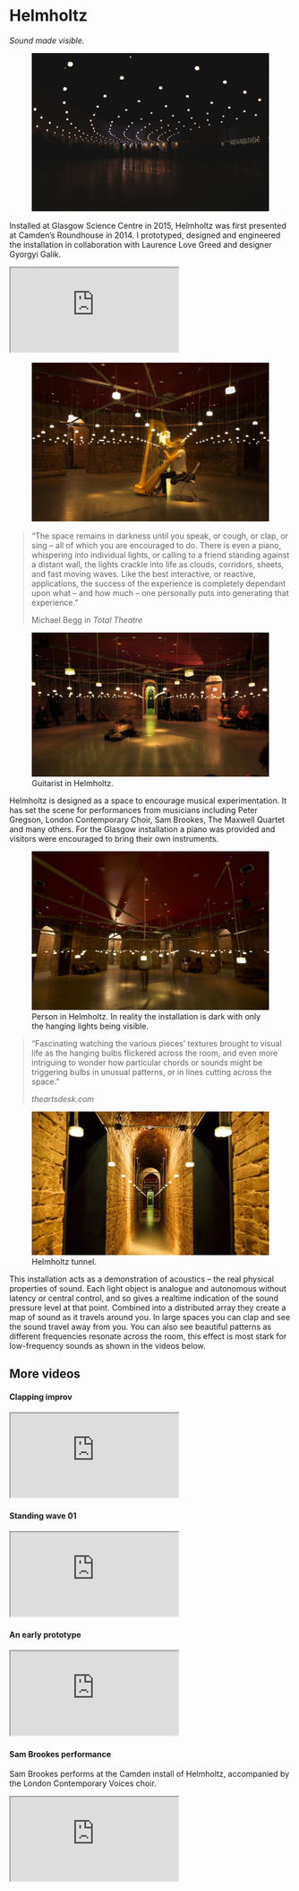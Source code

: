 # Helmholtz
*Sound made visible.*  
  
<figure class="figure">
  <img src="./assets/foPyYKMA.jpeg" class="figure-img img-fluid rounded" alt="Helmholtz at Glasgow Science Centre">
</figure> 

Installed at Glasgow Science Centre in 2015, Helmholtz was first presented at Camden’s Roundhouse in 2014. I prototyped, designed and engineered the installation in collaboration with Laurence Love Greed and designer Gyorgyi Galik.

<div class="embed-responsive embed-responsive-16by9">
  <iframe class="embed-responsive-item" src="https://player.vimeo.com/video/332469581?loop=1&color=ffffff&byline=0&portrait=0" allowfullscreen></iframe>
</div>

<figure class="figure">
  <img src="./assets/helmholtz_harp.jpg" class="figure-img img-fluid rounded" alt="Harpist in Helmholtz, London">
</figure> 

<blockquote class="blockquote">
  <p class="mb-0">“The space remains in darkness until you speak, or cough, or clap, or sing – all of which you are encouraged to do. There is even a piano, whispering into individual lights, or calling to a friend standing against a distant wall, the lights crackle into life as clouds, corridors, sheets, and fast moving waves. Like the best interactive, or reactive, applications, the success of the experience is completely dependant upon what – and how much – one personally puts into generating that experience.”</p>
  <footer class="blockquote-footer">Michael Begg in <cite title="Source Title">Total Theatre</cite></footer>
</blockquote>

<figure class="figure">
  <img src="./assets/5G5A8056.jpg" class="figure-img img-fluid rounded" alt="Guitarist in Helmholtz">
  <figcaption class="figure-caption">Guitarist in Helmholtz.</figcaption>
</figure> 

Helmholtz is designed as a space to encourage musical experimentation. It has set the scene for performances from musicians including Peter Gregson, London Contemporary Choir, Sam Brookes, The Maxwell Quartet and many others. For the Glasgow installation a piano was provided and visitors were encouraged to bring their own instruments. 

<figure class="figure">
  <img src="./assets/20140820-4.jpg" class="figure-img img-fluid rounded" alt="Person in Helmholtz">
  <figcaption class="figure-caption">Person in Helmholtz. In reality the installation is dark with only the hanging lights being visible.</figcaption>
</figure> 

<blockquote class="blockquote">
  <p class="mb-0">“Fascinating watching the various pieces’ textures brought to visual life as the hanging bulbs flickered across the room, and even more intriguing to wonder how particular chords or sounds might be triggering bulbs in unusual patterns, or in lines cutting across the space.”</p>
  <footer class="blockquote-footer"><cite title="Source Title">theartsdesk.com</cite></footer>
</blockquote>


<figure class="figure">
  <img src="./assets/5G5A8002.jpg" class="figure-img img-fluid rounded" alt="Helmholtz tunnel">
  <figcaption class="figure-caption">Helmholtz tunnel.</figcaption>
</figure> 

This installation acts as a demonstration of acoustics – the real physical properties of sound. Each light object is analogue and autonomous without latency or central control, and so gives a realtime indication of the sound pressure level at that point. Combined into a distributed array they create a map of sound as it travels around you. In large spaces you can clap and see the sound travel away from you. You can also see beautiful patterns as different frequencies resonate across the room, this effect is most stark for low-frequency sounds as shown in the videos below.

## More videos

#### Clapping improv

<div class="embed-responsive embed-responsive-16by9">
  <iframe class="embed-responsive-item" src="https://player.vimeo.com/video/332469947?loop=0&color=ffffff&byline=0&portrait=0" allowfullscreen></iframe>
</div>
  

#### Standing wave 01 

<div class="embed-responsive embed-responsive-16by9">
  <iframe class="embed-responsive-item" src="https://player.vimeo.com/video/159096312?loop=0&color=ffffff&byline=0&portrait=0" allowfullscreen></iframe>
</div>
  

#### An early prototype

<div class="embed-responsive embed-responsive-16by9">
  <iframe class="embed-responsive-item" src="https://player.vimeo.com/video/72452692?loop=0&color=ffffff&byline=0&portrait=0" allowfullscreen></iframe>
</div>
  

#### Sam Brookes performance

Sam Brookes performs at the Camden install of Helmholtz, accompanied by the London Contemporary Voices choir.

<div class="embed-responsive embed-responsive-16by9">
  <iframe class="embed-responsive-item" src="https://player.vimeo.com/video/112045028?loop=0&color=ffffff&byline=0&portrait=0" allowfullscreen></iframe>
</div>

